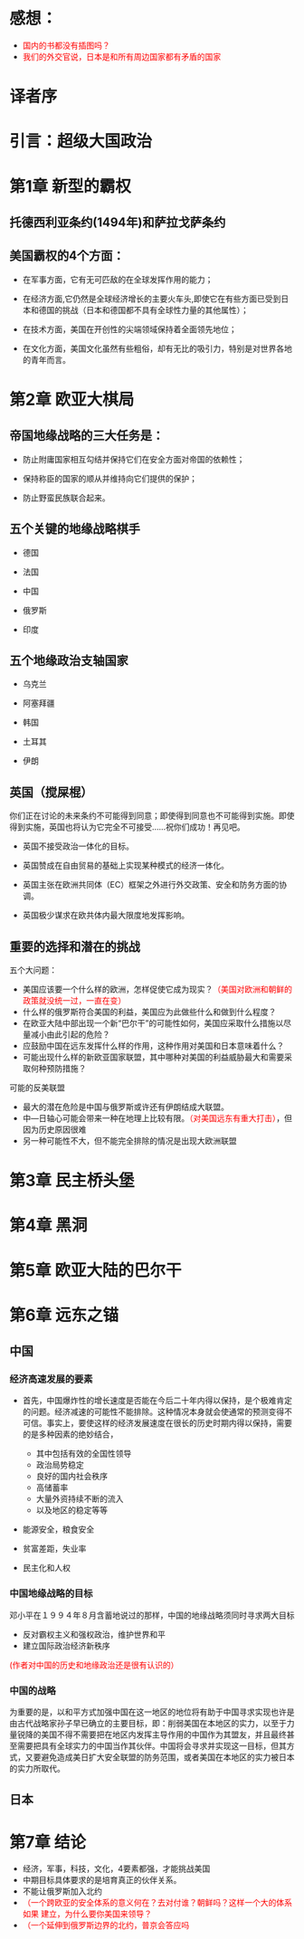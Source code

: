 #  感想：

- <font color='red'>国内的书都没有插图吗？</font>
- <font color='red'>我们的外交官说，日本是和所有周边国家都有矛盾的国家</font>

# 译者序

# 引言：超级大国政治

# 第1章 新型的霸权

## 托德西利亚条约(1494年)和萨拉戈萨条约

## 美国霸权的4个方面：

- 在军事方面，它有无可匹敌的在全球发挥作用的能力；

- 在经济方面,它仍然是全球经济增长的主要火车头,即使它在有些方面已受到日本和德国的挑战（日本和德国都不具有全球性力量的其他属性）；

- 在技术方面，美国在开创性的尖端领域保持着全面领先地位；

- 在文化方面，美国文化虽然有些粗俗，却有无比的吸引力，特别是对世界各地的青年而言。


# 第2章 欧亚大棋局

## 帝国地缘战略的三大任务是：

- 防止附庸国家相互勾结并保持它们在安全方面对帝国的依赖性；

- 保持称臣的国家的顺从并维持向它们提供的保护；

- 防止野蛮民族联合起来。


## 五个关键的地缘战略棋手

- 德国

- 法国

- 中国

- 俄罗斯

- 印度


## 五个地缘政治支轴国家

- 乌克兰

- 阿塞拜疆

- 韩国

- 土耳其

- 伊朗


## 英国（搅屎棍）

你们正在讨论的未来条约不可能得到同意；即使得到同意也不可能得到实施。即使得到实施，英国也将认为它完全不可接受……祝你们成功！再见吧。

- 英国不接受政治一体化的目标。

- 英国赞成在自由贸易的基础上实现某种模式的经济一体化。

- 英国主张在欧洲共同体（EC）框架之外进行外交政策、安全和防务方面的协调。

- 英国极少谋求在欧共体内最大限度地发挥影响。

## 重要的选择和潜在的挑战

五个大问题：

- 美国应该要一个什么样的欧洲，怎样促使它成为现实？<font color='red'>（美国对欧洲和朝鲜的政策就没统一过，一直在变）</font>
-  什么样的俄罗斯符合美国的利益，美国应为此做些什么和做到什么程度？
- 在欧亚大陆中部出现一个新“巴尔干”的可能性如何，美国应采取什么措施以尽量减小由此引起的危险？
- 应鼓励中国在远东发挥什么样的作用，这种作用对美国和日本意味着什么？
- 可能出现什么样的新欧亚国家联盟，其中哪种对美国的利益威胁最大和需要采取何种预防措施？

可能的反美联盟

- 最大的潜在危险是中国与俄罗斯或许还有伊朗结成大联盟。
- 中—日轴心可能会带来一种在地理上比较有限。<font color='red'>（对美国远东有重大打击）</font>，但因为历史原因很难
- 另一种可能性不大，但不能完全排除的情况是出现大欧洲联盟

# 第3章 民主桥头堡

# 第4章 黑洞

# 第5章 欧亚大陆的巴尔干

# 第6章 远东之锚

## 中国

### 经济高速发展的要素

- 首先，中国爆炸性的增长速度是否能在今后二十年内得以保持，是个极难肯定的问题。经济减速的可能性不能排除。这种情况本身就会使通常的预测变得不可信。事实上，要使这样的经济发展速度在很长的历史时期内得以保持，需要的是多种因素的绝妙结合，
  - 其中包括有效的全国性领导
  - 政治局势稳定
  - 良好的国内社会秩序
  - 高储蓄率
  - 大量外资持续不断的流入
  - 以及地区的稳定等等

- 能源安全，粮食安全
- 贫富差距，失业率
- 民主化和人权



### 中国地缘战略的目标

邓小平在１９９４年８月含蓄地说过的那样，中国的地缘战略须同时寻求两大目标

- 反对霸权主义和强权政治，维护世界和平
- 建立国际政治经济新秩序

<font color='red'>(作者对中国的历史和地缘政治还是很有认识的）</font>

### 中国的战略

为重要的是，以和平方式加强中国在这一地区的地位将有助于中国寻求实现也许是由古代战略家孙子早已确立的主要目标，即：削弱美国在本地区的实力，以至于力量锐降的美国不得不需要把在地区内发挥主导作用的中国作为其盟友，并且最终甚至需要把具有全球实力的中国当作其伙伴。中国将会寻求并实现这一目标，但其方式，又要避免造成美日扩大安全联盟的防务范围，或者美国在本地区的实力被日本的实力所取代。

## 日本

# 第7章 结论

- 经济，军事，科技，文化，4要素都强，才能挑战美国
- 中期目标具体要求的是培育真正的伙伴关系。
- 不能让俄罗斯加入北约
- <font color='red'>（一个跨欧亚的安全体系的意义何在？去对付谁？朝鲜吗？这样一个大的体系如果 建立，为什么要你美国来领导？</font>
- <font color='red'>（一个延伸到俄罗斯边界的北约，普京会答应吗</font>